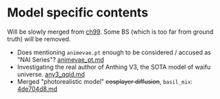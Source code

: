 # Model specific contents #

Will be slowly merged from [ch99](../ch99/readme.md).
Some BS (which is too far from ground truth) will be removed.

- Does mentioning `animevae.pt` enough to be considered / accused as "NAI Series"? [animevae_pt.md](animevae_pt.md)
- Investigating the real author of Anthing V3, the SOTA model of waifu universe. [any3_qqid.md](any3_qqid.md)
- Merged "photorealistic model" ~~cosplayer diffusion~~, `basil_mix`: [4de704d8.md](4de704d8.md)
